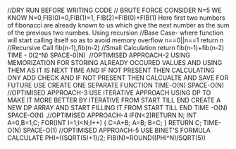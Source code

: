//DRY RUN BEFORE WRITING CODE
// BRUTE FORCE
CONSIDER N=5
WE KNOW N=0,FIB(0)=0,FIB(1)=1,
FIB(2)=FIB(0)+FIB(1)
Here first two numbers of fibonacci are already known to us which give the next number as the sum of the previous two numbes.
Using recursion
//Base Case- where function will start calling itself so as to avoid memory overflow
n==0||n==1 return n
//Recursive Call
fib(n-1),fib(n-2)
//Small Calculation
return fib(n-1)+fib(n-2)
TIME - 0(2^N)
SPACE-0(N)
​
//OPTIMISED APPROACH-2
USING MEMORIZATION FOR STORING ALREADY OCCURED VALUES AND USING THEM AS IT IS NEXT TIME AND IF NOT PRESENT THEN CALCULATING
ONY ADD CHECK AND IF NOT PRESENT THEN CALCUALTE AND SAVE FOR FUTURE USE
CREATE ONE SEPARATE FUNCTION
TIME-O(N)
SPACE-O(N)
//OPTIMISED APPROACH-3
USE ITERATIVE APPROACH USING DP TO MAKE IT MORE BETTER BY ITERATIVE FROM START TILL END
CREATE A NEW DP ARRAY AND START FILLING IT FROM START TILL END
TIME -O(N)
SPACE-O(N)
.//OPTIMISED APPROACH-4
IF(N<2)RETURN N;
INT A=0,B=1,C;
FOR(INT I=1;I<N;I++)
{
C=A+B;
A=B;
B=C;
}
RETURN C;
TIME-O(N)
SPACE-O(1)
//OPTIMISED APPROACH-5
USE BINET'S FORMULA
CALCULATE PHI=((SQRT(5)+1)/2;
FIB(N)=ROUND((PHI^N)/SQRT(5))